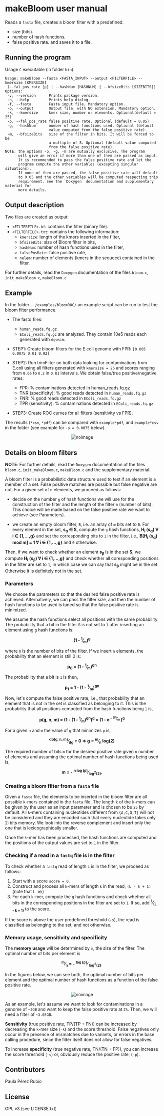 # makeBloom user manual

Reads a `fasta` file, creates a bloom filter with a predefined:
 - size (bits). 
 - number of hash functions.
 - false positive rate.
and saves it to a file. 

## Running the program

Usage `C` executable (in folder `bin`): 

```
Usage: makeBloom --fasta <FASTA_INPUT> --output <FILTERFILE> --kmersize [KMERSIZE] 
 (--fal_pos_rate [p] | --hashNum [HASHNUM] | --bfsizeBits [SIZEBITS])
Options: 
 -v, --version      Prints package version.
 -h, --help         Prints help dialog.
 -f, --fasta        Fasta input file. Mandatory option.
 -o, --output       Output file, with NO extension. Mandatory option.
 -k, --kmersize     kmer size, number or elements. Optional(default = 25)
 -p, --fal_pos_rate false positive rate. Optional (default = 0.05)
 -g, --hashNum      number of hash functions used. Optional (default
                    value computed from the false positive rate).
 -m, --bfsizeBits   size of the filter in bits. It will be forced to be
                    a multiple of 8. Optional (default value computed
                    from the false positive rate).
NOTE: the options -p, -g, -m are mutually exclusive. The program 
      will give an error if more than one of them are passed as input.
      It is recommended to pass the false positive rate and let the 
      program compute the other variables (excepting singular situations).
      If none of them are passed, the false positive rate will default
      to 0.05 and the other variables will be computed respecting this
      requirement. See the `Doxygen` documentation and supplementary material for 
      more details.
```


## Output description

Two files are created as output: 
 - `<FILTERFILE>.bf`: contains the filter (binary file).
 - `<FILTERFILE>.txt`: contains the following information: 
   * `kmersize`: length of the kmers inserted in the filter, 
   * `bfsizeBits`: size of Bloom filter in bits,
   * `hashNum`: number of hash functions used in the filter, 
   * `falsePosRate:` false positive rate,
   * `nelem`: number of elements (kmers in the sequece) contained in the filter.

For further details, read the `Doxygen` documentation of the files
`bloom.c`, `init_makeBloom.c`, `makeBloom.c`

## Example 

 In the folder `../examples/bloomROC/` an example script can be run to 
test the bloom filter performance.  
 - The fastq files:
   * `human_reads.fq.gz`
   * `EColi_reads.fq.gz`
   are analyzed. They contain 10e5 reads each generated with `dgwsim`.
 - STEP1: Create bloom filters for the E.coli genome  with FPR:
   `[0.005 0.0075 0.01 0.02]`                                            

 - STEP2: Run trimFilter on both data looking for contaminations from E.coli
          using all filters generated with `kmersize = 25` and scores ranging
          from `0.05` to `0.2` in `0.01` intervals. We obtain false/true 
          positive/negative rates:
   * FPR: % contaminations detected in human_reads.fq.gz
   * TNR (specificity): % good reads detected in `human_reads.fq.gz`
   * FNR: % good reads detected in `EColi_reads.fq.gz`
   * TPR (sensitivity): % contaminations detected in `EColi_reads.fq.gz`
                                                                              
 - STEP3: Create ROC curves for all filters (sensitivity vs FPR).            

The results (`*csv`, `*pdf`) can be compared with `example*pdf`, and
`example*csv` in the folder (see example for `-p = 0.0075` below). 

<p align="center">
<img src=./pics/ROC_0p0075_bloom.png alt="noimage" title="ROC plots">
</p>


## Details on bloom filters

**NOTE**: For further details, read the `Doxygen` documentation of the files
`bloom.c`, `init_makeBloom.c`, `makeBloom.c` and the supplementary material.

A bloom filter is a probabilistic data structure used to test if an element
is a member of a set. False positive matches are possible but false negative 
are not. For a given set of `n` elements, we proceed as follows: 

- decide on the number `g` of hash functions we will use for the construction
of the filter and the length of the filter `m` (number of bits). This choice 
will be made based on the false positive rate we want to 
achieve (see Parameters).

- we create an empty bloom filter, `B`, i.e. an array of `m` bits set 
to `0`. For every element in the set,  **s<sub>&alpha;</sub> &isin; S**, compute 
the `g` hash functions,  **H<sub>i</sub> (s<sub>&alpha;</sub>) &forall; 
i  &isin; {1,...,g}** and set the corresponding bits to
`1` in the filter, i.e., 
**B[H<sub>i</sub> (s<sub>&alpha;</sub>) mod m] = 1 &forall; i &isin; 
{1,...,g}** and `0` otherwise. 

Then, if we want to check whether an element **s<sub>&beta;</sub>** is in 
the set **S**, we compute **H<sub>i</sub> (s<sub>&beta;</sub>) &forall;
i &isin; {1,...,g}** and check whether all coresponding positions in the 
filter are set to `1`, in which case we can say that **s<sub>&beta;</sub>** 
might be in the set. Otherwise it is definitely not in the set. 

### Parameters 

We choose the parameters so that the desired false positive rate is 
achieved. Alternatively, we can pass the filter size, and then the 
number of hash functions to be used is tuned so that the false positive
rate is minimized. 

We assume the hash functions select all positions with the same 
probability. The probability that a bit in the filter `B` is not 
set to `1` after inserting an element using `g` hash functions is: 

<p align="center"><b>
(1 - <sup>1</sup>&frasl;<sub>m</sub>)<sup>g</sup>
</b></p>

where `m` is the number of bits of the filter. If we insert `n` elements, 
the probability that an element is still 0 is: 

<p align="center"><b>
p<sub>0</sub> = (1 - <sup>1</sup>&frasl;<sub>m</sub>)<sup>gn</sup>
</b></p>

The probability that a bit is `1` is then, 

<p align="center"><b>
p<sub>1</sub> = 1 - (1 - <sup>1</sup>&frasl;<sub>m</sub>)<sup>gn</sup>
</b></p>

Now, let's compute the false positive rate, i.e., that probability that
an element that is not in the set is classified as belonging to it. This 
is the probability that all positions computed from the hash functions 
being `1` is, 

<p align="center"><b>
p(g, n, m) = (1 - (1 - <sup>1</sup>&frasl;<sub>m</sub>)<sup>gn</sup>)<sup>g</sup>
= (1 - e<sup> - <sup>gn</sup>&frasl;<sub>m</sub> </sup>)<sup>g</sup>
</b></p>

For a given `n` and `m` the value of `g` that minimizes `p` is, 

<p align="center"><b>
<sup>dp(g, n, m)</sup>&frasl;<sub>dg</sub> = 0 &rArr; 
g = <sup>m</sup>&frasl;<sub>n</sub> log(2)
</b></p>

The required number of bits `m` for the desired positive rate given 
`n` number of elements and assuming the optimal number of hash functions 
being used is, 

<p align="center"><b>
m = - <sup>n log (p)</sup>&frasl;<sub>log<sup>2</sup>(2)</sub>.
</b></p>

### Creating a bloom filter from a `fasta` file

Given a `fasta` file, the elements to be inserted in the bloom filter are 
all possible `k`-mers contained in the `fasta` file. The length `k` of the 
`k`-mers can be given by the user as an input parameter and is chosen to 
be `25` by default. All `k`-mers containing nucleotides different from 
`{A,C,G,T}` will not be considered and they are encoded such that every
nucleotide takes only 2-bits memory. We look into the reverse complement 
and insert only the one that is lexicographically smaller. 

Once the `k`-mer has been processed, the hash functions are computed and the 
positions of the output values are set to `1` in the filter. 


### Checking if a read in a `fastq` file is in the filter

To check whether a `fastq` read of length `L` is in the filter, we 
proceed as follows: 

1. Start with a score `score = 0`. 
2. Construct and process all `k`-mers of length `k` in the read, `(L - k + 1)`
   (note that `L `&ge;`k`)
3. For each `k`-mer, compute the `g` hash functions and check whether all 
   bits in the corresponding positions in the filter are set to `1`. If so, 
   add  **<sup>1</sup>&frasl;<sub>(L - k + 1)</sub>** to the score. 

If the score is above the user predefined threshold (`-s`), 
the read is classified as belonging to the set, and not otherwise. 

### Memory usage, sensitivity and specificity

The **memory usage** will be determined by `m`, the size of the filter. The optimal
number of bits per element is

<p align="center"><b>
<sup>m</sup>&frasl;<sub>n</sub> = - <sup> log (p)</sup>&frasl;
<sub>log<sup>2</sup>(2)</sub>.
</b></p>

In the figures below, we can see both, the optimal number of bits 
per element and the optimal number of hash functions as a function 
of the false positive rate. 


<p align="center">
<img src=./pics/bloomfilter.png alt="noimage" title="FDR plots">
</p>

As an example, let's assume we want to look for contaminations in a
genome of `~3GB` and want to keep the false positive rate at `2%`. Then,
we will need a filter of `~3.05GB`. 

**Sensitivity** (true positive rate,  TP/(TP + FN)) can be increased 
by decreasing the `k`-mer size (`-k`) and the score threshold. False 
negatives only occur in the presence of mismatches due to variants, 
or errors in the base calling procedure, since the filter itself
does not allow for false negatives. 

To increase **specificity** (true negative rate, TN/(TN + FP)), you can increase
the score threshold (`-s`) or, obviously reduce the positive rate, (`-p`). 



## Contributors

Paula Pérez Rubio 

## License

GPL v3 (see LICENSE.txt)
